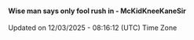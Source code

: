 #### Wise man says only fool rush in - McKidKneeKaneSir
Updated on 12/03/2025 - 08:16:12 (UTC) Time Zone

